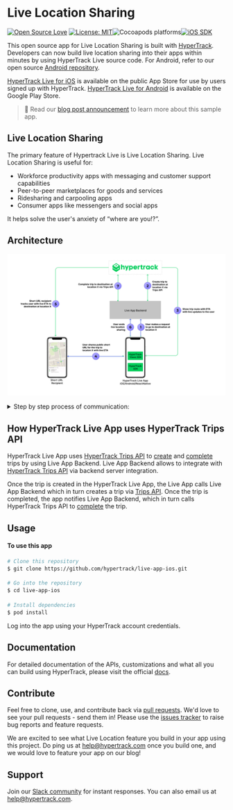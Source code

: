 # Live Location Sharing

[![Open Source Love](https://badges.frapsoft.com/os/v1/open-source.svg?v=103)](https://opensource.org/licenses/MIT) [![License: MIT](https://img.shields.io/badge/License-MIT-yellow.svg)](https://opensource.org/licenses/MIT)![Cocoapods platforms](https://img.shields.io/cocoapods/p/HyperTrack.svg)[![iOS SDK](https://img.shields.io/badge/iOS%20SDK-4.7.0-brightgreen.svg)](https://cocoapods.org/pods/HyperTrack)

This open source app for Live Location Sharing is built with [HyperTrack](https://www.hypertrack.com). Developers can now build live location sharing into their apps within minutes by using HyperTrack Live source code. For Android, refer to our open source [Android repository](https://github.com/hypertrack/live-app-android).

[HyperTrack Live for iOS](https://apps.apple.com/app/hypertrack-live/id1076924821) is available on the public App Store for use by users signed up with HyperTrack. [HyperTrack Live for Android](https://play.google.com/store/apps/details?id=com.hypertrack.live) is available on the Google Play Store.

> 👋 Read our [blog post announcement](https://hypertrack.com/blog/2019/07/19/build-live-location-sharing-in-your-work-app-within-minutes/) to learn more about this sample app.

## Live Location Sharing
The primary feature of Hypertrack Live is Live Location Sharing. Live Location Sharing is useful for:
- Workforce productivity apps with messaging and customer support capabilities
- Peer-to-peer marketplaces for goods and services
- Ridesharing and carpooling apps
- Consumer apps like messengers and social apps

It helps solve the user's anxiety of “where are you⁉️”.

## Architecture

![Architecture](images/ArchitectureLiveApp.png)

<details>
    <summary>Step by step process of communication:</summary>

1. **User makes a request to go to destination at  location X**
   - Prior to creating a trip to go to destination X, the user signs in into HyperTrack Live App using a HyperTrack account. HyperTrack Live App authenticates the user to Live App Backend and obtains a JWT auth token to access it. Live App Backend serves as a backend platform example for HyperTrack Live App to demonstrate the following:
     - Performs as HyperTrack Live App user management service. For this example, we use HyperTrack dashboard account user management as the way to perform HyperTrack Live App user management. You may wish to use your own user management setup for the app you are building.
     - Performs as HypeTrack Live App backend server performing HyperTrack APIs calls which require authentication via AccountId and SecretKey available in the [setup page](https://dashboard.hypertrack.com/setup).
   - Once the user picks a location in the app and creates a trip with a destination to it, HyperTrack Live App performs a call to Live App Backend with the JWT token from the above.
2. **Create trip to destination at location X via Trips API**
   - Live App Backend uses [HyperTrack Trips API](https://www.hypertrack.com/docs/guides/track-trips-with-destination) to create a trip with destination X. In order to authenticate to use the API, Live App Backend uses AccountId and SecretKey.
3. **Show trip route with ETA with live updates to the user**
   - HyperTrack Views SDK queries the new trip information and provides trip information to HyperTrack Live App user. In addition, HyperTrack Views SDK receives realtime updates from HyperTrack platform and provides them as callbacks to HyperTrack Live App.
4. **User shares public short URL for the trip to locaton X with live ETA**
   - HyperTrack Live App user can share a publicly visible trip URL for the trip with anyone on the internet with a browser.
5. **Short URL recipient tracks user with live ETA to destination at location X**
   - The recipient or multiple recipients of the publicly visible trip URL can view HyperTrack Live App user ETA and location in realtime.
6. **User ends live location sharing**
   - HyperTrack Live App user may end the trip upon reaching the destination. HyperTrack Live App notifies Live App Backend while authenticating with the JWT token from above.
7. **Complete trip to destination at location X via Trips API**
   - Live App Backend uses [HyperTrack Trips API](https://www.hypertrack.com/docs/guides/track-trips-with-destination) to complete the trip with destination X.
   - HyperTrack Trips API updates HyperTrack Views SDK in HyperTrack Live App with a completed trip summary to be displayed to the user. Additionally, recipients of publicly visible trip URL receive a live update about the trip completion and are displayed a completed trip summary as well.

</details>

## How HyperTrack Live App uses HyperTrack Trips API

HyperTrack Live App uses [HyperTrack Trips API](https://www.hypertrack.com/docs/guides/track-trips-with-destination) to [create](https://www.hypertrack.com/docs/references/#references-apis-trips-start-trip-with-destination) and [complete](https://www.hypertrack.com/docs/references/#references-apis-trips-complete-trip) trips by using Live App Backend. Live App Backend allows to integrate with [HyperTrack Trips API](https://www.hypertrack.com/docs/guides/track-trips-with-destination) via backend server integration.

Once the trip is created in the HyperTrack Live App, the Live App calls Live App Backend which in turn creates a trip via [Trips API](https://www.hypertrack.com/docs/guides/track-trips-with-destination). Once the trip is completed, the app notifies Live App Backend, which in turn calls HyperTrack Trips API to [complete](https://www.hypertrack.com/docs/references/#references-apis-trips-complete-trip) the trip.

## Usage
#### To use this app

```bash
# Clone this repository
$ git clone https://github.com/hypertrack/live-app-ios.git

# Go into the repository
$ cd live-app-ios

# Install dependencies
$ pod install
```

Log into the app using your HyperTrack account credentials.

## Documentation
For detailed documentation of the APIs, customizations and what all you can build using HyperTrack, please visit the official [docs](https://www.hypertrack.com/docs/).

## Contribute
Feel free to clone, use, and contribute back via [pull requests](https://help.github.com/articles/about-pull-requests/). We'd love to see your pull requests - send them in! Please use the [issues tracker](https://github.com/hypertrack/live-app-ios/issues) to raise bug reports and feature requests.

We are excited to see what Live Location feature you build in your app using this project. Do ping us at help@hypertrack.com once you build one, and we would love to feature your app on our blog!

## Support
Join our [Slack community](https://join.slack.com/t/hypertracksupport/shared_invite/enQtNDA0MDYxMzY1MDMxLTdmNDQ1ZDA1MTQxOTU2NTgwZTNiMzUyZDk0OThlMmJkNmE0ZGI2NGY2ZGRhYjY0Yzc0NTJlZWY2ZmE5ZTA2NjI) for instant responses. You can also email us at help@hypertrack.com.
